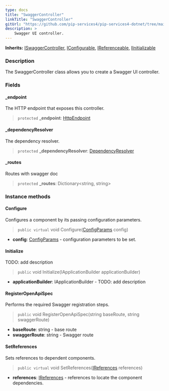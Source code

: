 ```yaml
---
type: docs
title: "SwaggerController"
linkTitle: "SwaggerController"
gitUrl: "https://github.com/pip-services4/pip-services4-dotnet/tree/main/pip-services4-swagger-dotnet"
description: >
    Swagger UI controller.
---
```


**Inherits:** [ISwaggerController](../../../http/controller/iswagger_controller), [IConfigurable](../../../components/config/iconfigurable), [IReferenceable](../../../components/refer/ireferenceable), [IInitializable](../../../rpc/services/iinitializable)

### Description

The SwaggerController class allows you to create a Swagger UI controller.


### Fields

<span class="hide-title-link">

#### _endpoint
The HTTP endpoint that exposes this controller.
> `protected` **_endpoint**: [HttpEndpoint](../../../http/controller/http_endpoint)

#### _dependencyResolver
The dependency resolver.
> `protected` **_dependencyResolver**: [DependencyResolver](../../../components/refer/dependency_resolver)

#### _routes
Routes with swagger doc
> `protected` **_routes**: Dictionary\<string, string\>

</span>


### Instance methods

#### Configure
Configures a component by its passing configuration parameters.

> `public virtual` void Configure([ConfigParams](../../../components/config/config_params) config)

- **config**: [ConfigParams](../../../components/config/config_params) - configuration parameters to be set.

#### Initialize
TODO: add description
> `public` void Initialize(IApplicationBuilder applicationBuilder)

- **applicationBuilder**: IApplicationBuilder - TODO: add description


#### RegisterOpenApiSpec
Performs the required Swagger registration steps.

> `public` void RegisterOpenApiSpec(string baseRoute, string swaggerRoute)

- **baseRoute**: string - base route
- **swaggerRoute**: string - Swagger route 

#### SetReferences
Sets references to dependent components.

> `public virtual` void SetReferences([IReferences](../../../components/refer/ireferences) references)

- **references**: [IReferences](../../../components/refer/ireferences) - references to locate the component dependencies.
